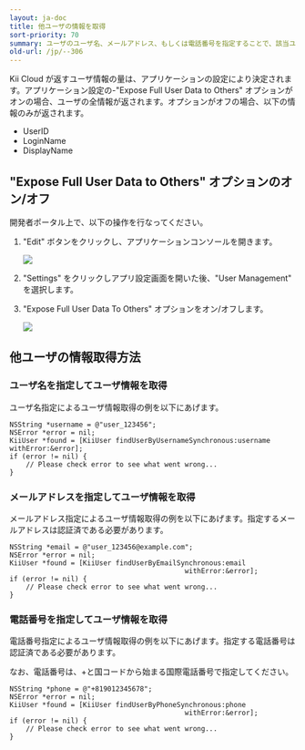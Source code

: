 ```yaml
---
layout: ja-doc
title: 他ユーザの情報を取得
sort-priority: 70
summary: ユーザのユーザ名、メールアドレス、もしくは電話番号を指定することで、該当ユーザの情報にアクセスすることができます。
old-url: /jp/--306
---
```

Kii Cloud が返すユーザ情報の量は、アプリケーションの設定により決定されます。アプリケーション設定の-"Expose Full User Data to Others" オプションがオンの場合、ユーザの全情報が返されます。オプションがオフの場合、以下の情報のみが返されます。

* UserID
* LoginName
* DisplayName

## "Expose Full User Data to Others" オプションのオン/オフ

開発者ポータル上で、以下の操作を行なってください。

1. "Edit" ボタンをクリックし、アプリケーションコンソールを開きます。

    ![](01.png)
1. "Settings" をクリックしアプリ設定画面を開いた後、"User Management" を選択します。
1. "Expose Full User Data To Others" オプションをオン/オフします。

    ![](02.png)

## 他ユーザの情報取得方法

### ユーザ名を指定してユーザ情報を取得

ユーザ名指定によるユーザ情報取得の例を以下にあげます。

```objc
NSString *username = @"user_123456";
NSError *error = nil;
KiiUser *found = [KiiUser findUserByUsernameSynchronous:username withError:&error];
if (error != nil) {
    // Please check error to see what went wrong...
}
```

### メールアドレスを指定してユーザ情報を取得

メールアドレス指定によるユーザ情報取得の例を以下にあげます。指定するメールアドレスは認証済である必要があります。

```objc
NSString *email = @"user_123456@example.com";
NSError *error = nil;
KiiUser *found = [KiiUser findUserByEmailSynchronous:email
                                           withError:&error];
if (error != nil) {
    // Please check error to see what went wrong...
}
```

### 電話番号を指定してユーザ情報を取得

電話番号指定によるユーザ情報取得の例を以下にあげます。指定する電話番号は認証済である必要があります。

なお、電話番号は、+と国コードから始まる国際電話番号で指定してください。

```objc
NSString *phone = @"+819012345678";
NSError *error = nil;
KiiUser *found = [KiiUser findUserByPhoneSynchronous:phone
                                           withError:&error];
if (error != nil) {
    // Please check error to see what went wrong...
}
```
